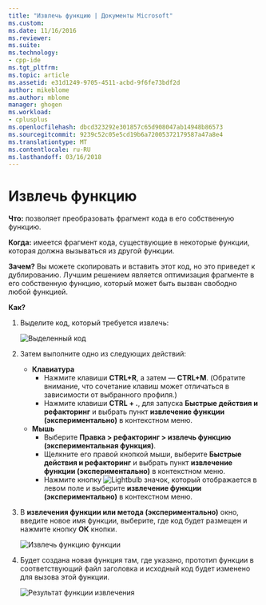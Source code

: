 ```yaml
---
title: "Извлечь функцию | Документы Microsoft"
ms.custom: 
ms.date: 11/16/2016
ms.reviewer: 
ms.suite: 
ms.technology:
- cpp-ide
ms.tgt_pltfrm: 
ms.topic: article
ms.assetid: e31d1249-9705-4511-acbd-9f6fe73bdf2d
author: mikeblome
ms.author: mblome
manager: ghogen
ms.workload:
- cplusplus
ms.openlocfilehash: dbcd323292e301857c65d908047ab14948b86573
ms.sourcegitcommit: 9239c52c05e5cd19b6a72005372179587a47a8e4
ms.translationtype: MT
ms.contentlocale: ru-RU
ms.lasthandoff: 03/16/2018
---
```

# <a name="extract-function"></a>Извлечь функцию
**Что:** позволяет преобразовать фрагмент кода в его собственную функцию.

**Когда:** имеется фрагмент кода, существующие в некоторые функции, которая должна вызываться из другой функции.  

**Зачем?** Вы можете скопировать и вставить этот код, но это приведет к дублированию.  Лучшим решением является оптимизация фрагменте в его собственную функцию, который может быть вызван свободно любой функцией.

**Как?**

1. Выделите код, который требуется извлечь:

   ![Выделенный код](images/extractfunction_highlight.png)

1. Затем выполните одно из следующих действий:
   * **Клавиатура**
     * Нажмите клавиши **CTRL+R**, а затем — **CTRL+M**.  (Обратите внимание, что сочетание клавиш может отличаться в зависимости от выбранного профиля.)
     * Нажмите клавиши **CTRL + .**, для запуска **Быстрые действия и рефакторинг** и выбрать пункт **извлечение функции (экспериментально)** в контекстном меню.
   * **Мышь**
     * Выберите **Правка > рефакторинг > извлечь функцию (экспериментальная функция)**.
     * Щелкните его правой кнопкой мыши, выберите **Быстрые действия и рефакторинг** и выбрать пункт **извлечение функции (экспериментально)** в контекстном меню.
     * Нажмите кнопку ![Lightbulb](images/bulb.png) значок, который отображается в левом поле и выберите **извлечение функции (экспериментально)** в контекстном меню.

1. В **извлечения функции или метода (экспериментально)** окно, введите новое имя функции, выберите, где код будет размещен и нажмите кнопку **ОК** кнопки.  

   ![Извлечь функцию функции](images/extractfunction_dialog.png)

1. Будет создана новая функция там, где указано, прототип функции в соответствующий файл заголовка и исходный код будет изменено для вызова этой функции.

   ![Результат функции извлечения](images/extractfunction_result.png)